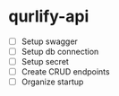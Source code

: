# qurlify-api

- [ ] Setup swagger
- [ ] Setup db connection
- [ ] Setup secret
- [ ] Create CRUD endpoints
- [ ] Organize startup
